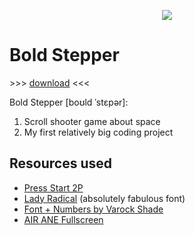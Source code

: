 <p align="center"><img src="https://raw.githubusercontent.com/uyouthe/boldstepper/master/media/logo.png"></p>

# Bold Stepper
&gt;&gt;&gt; [download](https://github.com/uyouthe/boldstepper/raw/master/BoldStepper.apk) &lt;&lt;&lt;

Bold Stepper [boʊld ˈstɛpər]:
1. Scroll shooter game about space
2. My first relatively big coding project

## Resources used
 - [Press Start 2P](https://fonts.google.com/specimen/Press+Start+2P)
 - [Lady Radical](http://www.fontspace.com/chequered-ink/lady-radical) (absolutely fabulous font)
 - [Font + Numbers by Varock Shade](http://pixeljoint.com/pixelart/19816.htm)
 - [AIR ANE Fullscreen](https://github.com/mesmotronic/air-ane-fullscreen)
